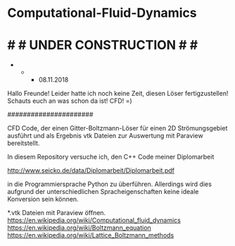 # Computational-Fluid-Dynamics

# # # UNDER CONSTRUCTION # # #

+ + + 08.11.2018

Hallo Freunde! Leider hatte ich noch keine Zeit, diesen Löser fertigzustellen! Schauts euch an was schon da ist! CFD! =)

######################

CFD Code, der einen Gitter-Boltzmann-Löser für einen 2D Strömungsgebiet ausführt und als Ergebnis vtk Dateien zur Auswertung mit Paraview bereitstellt.

In diesem Repository versuche ich, den C++ Code meiner Diplomarbeit   

http://www.seicko.de/data/Diplomarbeit/Diplomarbeit.pdf

in die Programmiersprache Python zu überführen. Allerdings wird dies aufgrund der unterschiedlichen Spracheigenschaften keine ideale Konversion sein können.

*.vtk Dateien mit Paraview öffnen.
https://en.wikipedia.org/wiki/Computational_fluid_dynamics
https://en.wikipedia.org/wiki/Boltzmann_equation
https://en.wikipedia.org/wiki/Lattice_Boltzmann_methods
